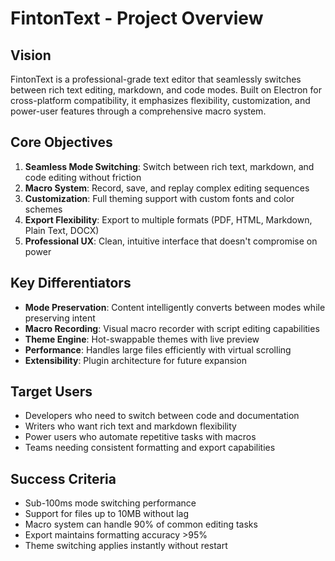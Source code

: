 # FintonText - Project Overview

## Vision
FintonText is a professional-grade text editor that seamlessly switches between rich text editing, markdown, and code modes. Built on Electron for cross-platform compatibility, it emphasizes flexibility, customization, and power-user features through a comprehensive macro system.

## Core Objectives
1. **Seamless Mode Switching**: Switch between rich text, markdown, and code editing without friction
2. **Macro System**: Record, save, and replay complex editing sequences
3. **Customization**: Full theming support with custom fonts and color schemes
4. **Export Flexibility**: Export to multiple formats (PDF, HTML, Markdown, Plain Text, DOCX)
5. **Professional UX**: Clean, intuitive interface that doesn't compromise on power

## Key Differentiators
- **Mode Preservation**: Content intelligently converts between modes while preserving intent
- **Macro Recording**: Visual macro recorder with script editing capabilities
- **Theme Engine**: Hot-swappable themes with live preview
- **Performance**: Handles large files efficiently with virtual scrolling
- **Extensibility**: Plugin architecture for future expansion

## Target Users
- Developers who need to switch between code and documentation
- Writers who want rich text and markdown flexibility
- Power users who automate repetitive tasks with macros
- Teams needing consistent formatting and export capabilities

## Success Criteria
- Sub-100ms mode switching performance
- Support for files up to 10MB without lag
- Macro system can handle 90% of common editing tasks
- Export maintains formatting accuracy >95%
- Theme switching applies instantly without restart
